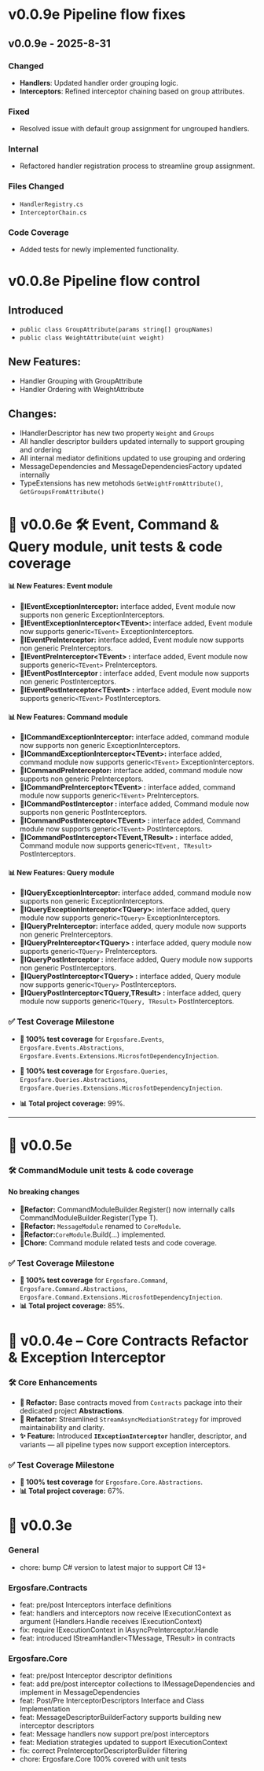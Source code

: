 # v0.0.9e Pipeline flow fixes

## v0.0.9e - 2025-8-31

### Changed
- **Handlers**: Updated handler order grouping logic.
- **Interceptors**: Refined interceptor chaining based on group attributes.

### Fixed
- Resolved issue with default group assignment for ungrouped handlers.

### Internal
- Refactored handler registration process to streamline group assignment.

### Files Changed
- `HandlerRegistry.cs`
- `InterceptorChain.cs`

### Code Coverage
- Added tests for newly implemented functionality.



# v0.0.8e Pipeline flow control
## Introduced
- `public class GroupAttribute(params string[] groupNames)`
- `public class WeightAttribute(uint weight)`

## New Features: 
- Handler Grouping with GroupAttribute
- Handler Ordering with WeightAttribute

## Changes:
- IHandlerDescriptor has new two property `Weight` and `Groups`
- All handler descriptor builders updated internally to support grouping and ordering
- All internal mediator definitions updated to use grouping and ordering
- MessageDependencies and MessageDependenciesFactory updated internally
- TypeExtensions has new metohods `GetWeightFromAttribute()`, `GetGroupsFromAttribute()`
# 🌟 v0.0.6e 🛠️ Event, Command & Query module, unit tests & code coverage

 
#### 📊 New Features: Event module
* **🔹IEventExceptionInterceptor:** interface added, Event module now supports non generic ExceptionInterceptors.
* **🔹IEventExceptionInterceptor\<TEvent\>:** interface added, Event module now supports generic`<TEvent>` ExceptionInterceptors.
* **🔹IEventPreInterceptor:** interface added, Event module now supports non generic PreInterceptors.
* **🔹IEventPreInterceptor\<TEvent\> :** interface added, Event module now supports generic`<TEvent>` PreInterceptors.
* **🔹IEventPostInterceptor :** interface added, Event module now supports non generic PostInterceptors.
* **🔹IEventPostInterceptor\<TEvent\> :** interface added, Event module now supports generic`<TEvent>` PostInterceptors.


#### 📊 New Features: Command module
* **🔹ICommandExceptionInterceptor:** interface added, command module now supports non generic ExceptionInterceptors.
* **🔹ICommandExceptionInterceptor\<TEvent\>:** interface added, command module now supports generic`<TEvent>` ExceptionInterceptors.
* **🔹ICommandPreInterceptor:** interface added, command module now supports non generic PreInterceptors.
* **🔹ICommandPreInterceptor\<TEvent\> :** interface added, command module now supports generic`<TEvent>` PreInterceptors.
* **🔹ICommandPostInterceptor :** interface added, Command module now supports non generic PostInterceptors.
* **🔹ICommandPostInterceptor\<TEvent\> :** interface added, Command module now supports generic`<TEvent>` PostInterceptors.
* **🔹ICommandPostInterceptor\<TEvent,TResult\> :** interface added, Command module now supports generic`<TEvent, TResult>` PostInterceptors.


#### 📊 New Features: Query module
* **🔹IQueryExceptionInterceptor:** interface added, command module now supports non generic ExceptionInterceptors.
* **🔹IQueryExceptionInterceptor\<TQuery\>:** interface added, query module now supports generic`<TQuery>` ExceptionInterceptors.
* **🔹IQueryPreInterceptor:** interface added, query module now supports non generic PreInterceptors.
* **🔹IQueryPreInterceptor\<TQuery\> :** interface added, query module now supports generic`<TQuery>` PreInterceptors.
* **🔹IQueryPostInterceptor :** interface added, Query module now supports non generic PostInterceptors.
* **🔹IQueryPostInterceptor\<TQuery\> :** interface added, Query module now supports generic`<TQuery>` PostInterceptors.
* **🔹IQueryPostInterceptor\<TQuery,TResult\> :** interface added, query module now supports generic`<TQuery, TResult>` PostInterceptors.

### ✅ Test Coverage Milestone

* **💯 100% test coverage** for `Ergosfare.Events`, `Ergosfare.Events.Abstractions`, `Ergosfare.Events.Extensions.MicrosfotDependencyInjection`.
* **💯 100% test coverage** for `Ergosfare.Queries`, `Ergosfare.Queries.Abstractions`, `Ergosfare.Queries.Extensions.MicrosfotDependencyInjection`.

* **📊 Total project coverage:** 99%.

___

# 🌟 v0.0.5e 

### 🛠️ CommandModule unit tests & code coverage

#### No breaking changes
* **🔹Refactor:** CommandModuleBuilder.Register<T>() now internally calls CommandModuleBuilder.Register(Type T).
* **🔹Refactor:** `MessageModule` renamed to `CoreModule`.
* **🔹Refactor:**`CoreModule`.Build(...) implemented.
* **🔹Chore:** Command module related tests and code coverage.

### ✅ Test Coverage Milestone

* **💯 100% test coverage** for `Ergosfare.Command`, `Ergosfare.Command.Abstractions`, `Ergosfare.Command.Extensions.MicrosfotDependencyInjection`.
* **📊 Total project coverage:** 85%.




# 🌟 v0.0.4e – Core Contracts Refactor & Exception Interceptor

### 🛠️ Core Enhancements

* **🔹 Refactor:** Base contracts moved from `Contracts` package into their dedicated project **Abstractions**.
* **🔹 Refactor:** Streamlined `StreamAsyncMediationStrategy` for improved maintainability and clarity.
* **✨ Feature:** Introduced **`IExceptionInterceptor`** handler, descriptor, and variants — all pipeline types now support exception interceptors.

### ✅ Test Coverage Milestone

* **💯 100% test coverage** for `Ergosfare.Core.Abstractions`.
* **📊 Total project coverage:** 67%.



# 🌟 v0.0.3e

### General

* chore: bump C# version to latest major to support C# 13+

### Ergosfare.Contracts

* feat: pre/post Interceptors interface definitions
* feat: handlers and interceptors now receive IExecutionContext as argument (Handlers.Handle receives IExecutionContext)
* fix: require IExecutionContext in IAsyncPreInterceptor.Handle
* feat: introduced IStreamHandler\<TMessage, TResult> in contracts

### Ergosfare.Core

* feat: pre/post Interceptor descriptor definitions
* feat: add pre/post interceptor collections to IMessageDependencies and implement in MessageDependencies
* feat: Post/Pre InterceptorDescriptors Interface and Class Implementation
* feat: MessageDescriptorBuilderFactory supports building new interceptor descriptors
* feat: Message handlers now support pre/post interceptors
* feat: Mediation strategies updated to support IExecutionContext
* fix: correct PreInterceptorDescriptorBuilder filtering
* chore: Ergosfare.Core 100% covered with unit tests

